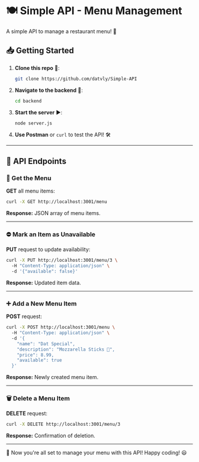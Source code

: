# 🍽️ Simple API - Menu Management

A simple API to manage a restaurant menu! 🚀

## 📥 Getting Started

1. **Clone this repo** 📂:
   ```sh
   git clone https://github.com/datvly/Simple-API
   ```
2. **Navigate to the backend** 📁:
   ```sh
   cd backend
   ```
3. **Start the server** ▶️:
   ```sh
   node server.js
   ```

4. **Use Postman** or `curl` to test the API! 🛠️

---

## 📖 API Endpoints

### 📜 Get the Menu
**GET** all menu items:
```sh
curl -X GET http://localhost:3001/menu
```
**Response:** JSON array of menu items.

---

### ⛔ Mark an Item as Unavailable
**PUT** request to update availability:
```sh
curl -X PUT http://localhost:3001/menu/3 \  
  -H "Content-Type: application/json" \  
  -d '{"available": false}'
```
**Response:** Updated item data.

---

### ➕ Add a New Menu Item
**POST** request:
```sh
curl -X POST http://localhost:3001/menu \  
  -H "Content-Type: application/json" \  
  -d '{
    "name": "Dat Special",
    "description": "Mozzarella Sticks 🧀",
    "price": 8.99,
    "available": true
  }'
```
**Response:** Newly created menu item.

---

### 🗑️ Delete a Menu Item
**DELETE** request:
```sh
curl -X DELETE http://localhost:3001/menu/3
```
**Response:** Confirmation of deletion.

---

🎉 Now you're all set to manage your menu with this API! Happy coding! 😃
